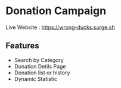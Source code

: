 # Donation Campaign
Live Website : https://wrong-ducks.surge.sh

## Features
<ul>
  <li>Search by Category</li>
  <li>Donation Detils Page</li>
  <li>Donation list or history</li>
  <li>Dynamic Statistic</li>
</ul>
